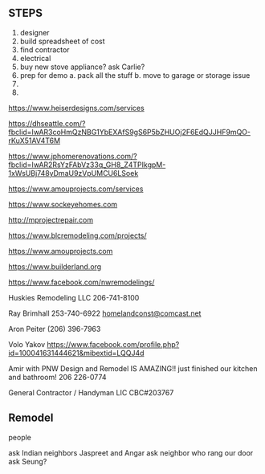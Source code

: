 ## STEPS
1. designer
2. build spreadsheet of cost 
3. find contractor
4. electrical
5. buy new stove appliance? ask Carlie?
6. prep for demo a. pack all the stuff b. move to garage or storage issue
7.
8. 


https://www.heiserdesigns.com/services

https://dhseattle.com/?fbclid=IwAR3coHmQzNBG1YbEXAfS9gS6P5bZHUOj2F6EdQJJHF9mQO-rKuX51AV4T6M

https://www.jphomerenovations.com/?fbclid=IwAR2RsYzFAbVz33q_GH8_Z4TPIkgpM-1xWsUBj748yDmaU9zVpUMCU6LSoek

https://www.amouprojects.com/services

https://www.sockeyehomes.com

http://mprojectrepair.com

https://www.blcremodeling.com/projects/

https://www.amouprojects.com

https://www.builderland.org

https://www.facebook.com/nwremodelings/

Huskies Remodeling LLC
206-741-8100

Ray Brimhall
253-740-6922
homelandconst@comcast.net

Aron Peiter (206) 396-7963

Volo Yakov
https://www.facebook.com/profile.php?id=100041631444621&mibextid=LQQJ4d

Amir with PNW Design and Remodel IS AMAZING!! just finished our kitchen and bathroom!
206 226-0774

General Contractor / Handyman
LIC CBC#203767


## Remodel 
people

ask Indian neighbors Jaspreet and Angar
ask neighbor who rang our door
ask Seung? 
